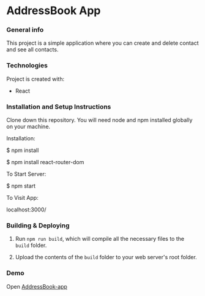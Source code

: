 # AddressBook App

### General info

This project is a simple application where you can create and delete contact and see all contacts.

### Technologies

Project is created with:

- React

### Installation and Setup Instructions

Clone down this repository. You will need node and npm installed globally on your machine.

Installation:

\$ npm install

\$ npm install react-router-dom


To Start Server:

 \$ npm start

To Visit App:

  localhost:3000/

### Building & Deploying

1.  Run `npm run build`, which will compile all the necessary files to the
    `build` folder.

2.  Upload the contents of the `build` folder to your web server's root folder.

### Demo

Open [AddressBook-app](https://address-book-react.netlify.app/)
